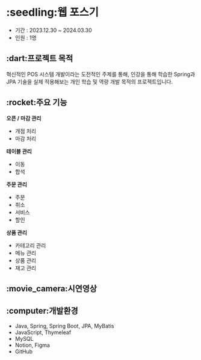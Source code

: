 <h1>:seedling:웹 포스기</h1>
<ul>
  <li>기간 : 2023.12.30 ~ 2024.03.30</li>
  <li>인원 : 1명</li>
</ul>

<h2>:dart:프로젝트 목적</h2>
혁신적인 POS 시스템 개발이라는 도전적인 주제를 통해, 인강을 통해 학습한 Spring과 JPA 기술을 실제 적용해보는 개인 학습 및 역량 개발 목적의 프로젝트입니다.

<h2>:rocket:주요 기능</h2>
<strong>오픈 / 마감 관리</strong>
<ul>
  <li>개점 처리</li>
  <li>마감 처리</li>
</ul>
<strong>테이블 관리</strong>
<ul>
  <li>이동</li>
  <li>합석</li>
</ul>
<strong>주문 관리</strong>
<ul>
  <li>주문</li>
  <li>취소</li>
  <li>서비스</li>
  <li>할인</li>
</ul>
<strong>상품 관리</strong>
<ul>
  <li>카테고리 관리</li>
  <li>메뉴 관리</li>
  <li>상품 관리</li>
  <li>재고 관리</li>
</ul>

<h2>:movie_camera:시연영상</h2>

<h2>:computer:개발환경</h2>
<ul>
  <li>Java, Spring, Spring Boot, JPA, MyBatis</li>
  <li>JavaScript, Thymeleaf</li>
  <li>MySQL</li>
  <li>Notion, Figma</li>
  <li>GitHub</li>
</ul>
